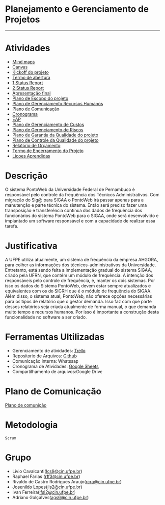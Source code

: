 # **Planejamento e Gerenciamento de Projetos**
---
# Atividades
- [Mind maps](https://github.com/lcs9/PGP-IF979-2019.1/tree/master/Mind%20maps)
- [Canvas](https://github.com/lcs9/PGP-IF979-2019.1/tree/master/Canvas)
- [Kickoff do projeto](https://github.com/lcs9/PGP-IF979-2019.1/blob/master/Apresentação.pptx?raw=true)
- [Termo de abertura](https://docs.google.com/document/d/1cyoRYNQPacX9Ui2kVp9Vfoy-UlEH0DMBCsCgWfe_DTE/edit?ts=5c9d1eeb)
- [1 Status Report](https://github.com/lcs9/PGP-IF979-2019.1/tree/master/1%20status%20report)
- [2 Status Report](https://github.com/lcs9/PGP-IF979-2019.1/blob/master/2%20Status%20report/2%C2%B0%20Status%20Report%20-%20PGP.pptx)
- [Apresentação final](https://github.com/lcs9/PGP-IF979-2019.1/blob/master/Apresenta%C3%A7%C3%A3o%20final.pptx)
- [Plano de Escopo do projeto](https://github.com/lcs9/PGP-IF979-2019.1/blob/master/1%20status%20report/1%C2%BA%20Status%20de%20Report%20PGP.pptx)
- [Plano de Gerenciamento Recursos Humanos](https://github.com/lcs9/PGP-IF979-2019.1/blob/master/2%20Status%20report/Plano%20de%20Gerenciamento%20de%20Escopo%20do%20projeto.pdf)
- [Plano de Comunicação](https://github.com/lcs9/PGP-IF979-2019.1/blob/master/1%20status%20report/Plano_de_Comunica%C3%A7%C3%A3o.pdf)
- [Cronograma](https://github.com/lcs9/PGP-IF979-2019.1/blob/master/Cronograma%20(2).pdf)
- [EAP](https://github.com/lcs9/PGP-IF979-2019.1/blob/master/2%20Status%20report/EAP.pdf)
- [Plano de Gerenciamento de Custos](https://github.com/lcs9/PGP-IF979-2019.1/blob/master/Plano%20de%20Gerenciamento%20de%20Custos.pdf)
- [Plano de Gerenciamento de Riscos](https://github.com/lcs9/PGP-IF979-2019.1/blob/master/Plano%20de%20Gerenciamento%20de%20Riscos%20.pdf)
- [Plano de Garantia da Qualidade do projeto](https://github.com/lcs9/PGP-IF979-2019.1/blob/master/Plano%20de%20Garantia%20da%20Qualidade%20do%20projeto.pdf)
- [Plano de Controle da Qualidade do projeto](https://github.com/lcs9/PGP-IF979-2019.1/blob/master/Plano%20de%20Controle%20da%20Qualidade%20do%20projeto.pdf)
- [Relatório de Orçamento](https://github.com/lcs9/PGP-IF979-2019.1/blob/master/%5BPGP%5D%20Relat%C3%B3rio%20de%20Or%C3%A7amento.pdf)
- [Termo de Encerramento do Projeto](https://github.com/lcs9/PGP-IF979-2019.1/blob/master/%5BTermo%20de%20Encerramento%20do%20Projeto.pdf)
- [Licoes Aprendidas](https://github.com/lcs9/PGP-IF979-2019.1/blob/master/Licoes%20Aprendidas.pdf)
# Descrição
O sistema PontoWeb da Universidade Federal de Pernambuco é responsável pelo controle da frequência dos Técnicos Administrativos. Com migração do Sig@ para SIGAA o PontoWeb irá passar apenas para a manutenção e parte técnica do sistema. Então será preciso fazer uma transposição  e transferência contínua dos dados de frequência dos funcionários do sistema PontoWeb para o SIGAA, onde será desenvolvido e implantado um software responsável e com a capacidade de realizar essa tarefa.

# Justificativa
A UFPE utiliza atualmente, um sistema de frequência da empresa AHGORA, para colher as informações dos técnicos-administrativos da Universidade. Entretanto, está sendo feita a implementação gradual do sistema SIGAA, criado pela UFRN, que contém um módulo de frequência. A intenção dos responsáveis pelo controle de frequência, é, manter os dois sistemas. Por isso os dados do Sistema PontoWeb, devem estar sempre atualizados e equivalentes com os do SIGRH que é o módulo de frequência do SIGAA.
Além disso, o sistema atual, PontoWeb, não oferece opções necessárias para os tipos de relatório que o gestor demanda. Isso faz com que parte desses relatórios seja criada atualmente de forma manual, o que demanda muito tempo e recursos humanos. Por isso é importante a construção desta funcionalidade no software a ser criado.


# Ferramentas Ultilizadas
- Gerenciamento de atividades: [Trello](https://trello.com/b/uB9PHvzY/4-periodo)
- Repositorio de Arquivos: [Github](https://github.com/lcs9/PGP-IF979-2019.1)
- Comunicação interna: Whatssap
- Cronograma de Atividades: [Google Sheets](https://docs.google.com/spreadsheets/d/1lON6MOnvFsxoLqd1eWbKVmMGvxluZ5R7WHCF66seAsk/edit#gid=64151894)
- Compartilhamento de arquivos:Google Drive

# Plano de Comunicação
 [Plano de comunição](https://docs.google.com/document/d/1LJHUskjEg96Q7BG3bhdW8X_XndFxOW7vJVWCYB-mkGk/edit?usp=sharing)
# Metodologia
    Scrum

# Grupo
- Livio Cavalcanti(lcs9@cin.ufpe.br)
- Raphael Farias (rff3@cin.ufpe.br)
- Rivaldo de Castro Rodrigues Araujo(rcra@cin.ufpe.br)
- Josenildo Lopes(jls2@cin.ufpe.br)
- Ivan Ferreira(ifsl2@cin.ufpe.br)
- Adriano Golçalves(ags6@cin.ufpe.br)


